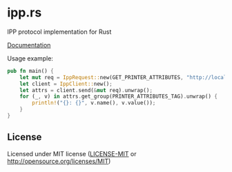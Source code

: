 # ipp.rs

IPP protocol implementation for Rust

[Documentation](https://dremon.github.io/ipp.rs/doc/ipp)

Usage example:

```rust
pub fn main() {
	let mut req = IppRequest::new(GET_PRINTER_ATTRIBUTES, "http://localhost:631/printers/test-printer");
	let client = IppClient::new();
	let attrs = client.send(&mut req).unwrap();
	for (_, v) in attrs.get_group(PRINTER_ATTRIBUTES_TAG).unwrap() {
    	println!("{}: {}", v.name(), v.value());
	}
}
```

## License

Licensed under MIT license ([LICENSE-MIT](LICENSE-MIT) or http://opensource.org/licenses/MIT)

